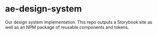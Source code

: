 # ae-design-system
Our design system implementation. This repo outputs a Storybook site as well as an NPM package of reusable components and tokens.
